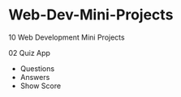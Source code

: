 # Web-Dev-Mini-Projects
10 Web Development Mini Projects

02 Quiz App
- Questions
- Answers
- Show Score
